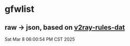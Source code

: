 # gfwlist
## raw -> json, based on [v2ray-rules-dat](https://github.com/Loyalsoldier/v2ray-rules-dat)
Sat Mar  8 06:00:54 PM CST 2025

